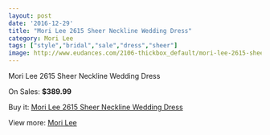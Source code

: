 ```yaml
---
layout: post
date: '2016-12-29'
title: "Mori Lee 2615 Sheer Neckline Wedding Dress"
category: Mori Lee
tags: ["style","bridal","sale","dress","sheer"]
image: http://www.eudances.com/2106-thickbox_default/mori-lee-2615-sheer-neckline-wedding-dress.jpg
---
```

Mori Lee 2615 Sheer Neckline Wedding Dress

On Sales: **$389.99**
<a href="https://www.eudances.com/en/mori-lee/709-mori-lee-2615-sheer-neckline-wedding-dress.html"><amp-img layout="responsive" width="600" height="600" src="//www.eudances.com/2106-thickbox_default/mori-lee-2615-sheer-neckline-wedding-dress.jpg" alt="Mori Lee 2615 Sheer Neckline Wedding Dress 0" /></a>
<a href="https://www.eudances.com/en/mori-lee/709-mori-lee-2615-sheer-neckline-wedding-dress.html"><amp-img layout="responsive" width="600" height="600" src="//www.eudances.com/2107-thickbox_default/mori-lee-2615-sheer-neckline-wedding-dress.jpg" alt="Mori Lee 2615 Sheer Neckline Wedding Dress 1" /></a>
<a href="https://www.eudances.com/en/mori-lee/709-mori-lee-2615-sheer-neckline-wedding-dress.html"><amp-img layout="responsive" width="600" height="600" src="//www.eudances.com/2108-thickbox_default/mori-lee-2615-sheer-neckline-wedding-dress.jpg" alt="Mori Lee 2615 Sheer Neckline Wedding Dress 2" /></a>
<a href="https://www.eudances.com/en/mori-lee/709-mori-lee-2615-sheer-neckline-wedding-dress.html"><amp-img layout="responsive" width="600" height="600" src="//www.eudances.com/2109-thickbox_default/mori-lee-2615-sheer-neckline-wedding-dress.jpg" alt="Mori Lee 2615 Sheer Neckline Wedding Dress 3" /></a>

Buy it: [Mori Lee 2615 Sheer Neckline Wedding Dress](https://www.eudances.com/en/mori-lee/709-mori-lee-2615-sheer-neckline-wedding-dress.html "Mori Lee 2615 Sheer Neckline Wedding Dress")

View more: [Mori Lee](https://www.eudances.com/en/9-mori-lee "Mori Lee")